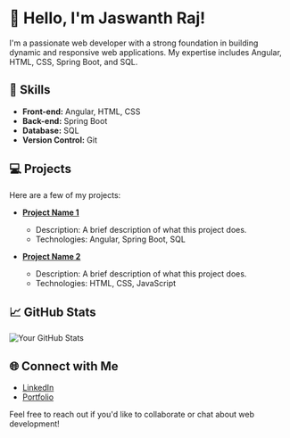 # 👋 Hello, I'm Jaswanth Raj!

I'm a passionate web developer with a strong foundation in building dynamic and responsive web applications. My expertise includes Angular, HTML, CSS, Spring Boot, and SQL.

## 🌟 Skills
- **Front-end:** Angular, HTML, CSS
- **Back-end:** Spring Boot
- **Database:** SQL
- **Version Control:** Git

## 💻 Projects
Here are a few of my projects:

- **[Project Name 1](link-to-your-project)**
  - Description: A brief description of what this project does.
  - Technologies: Angular, Spring Boot, SQL

- **[Project Name 2](link-to-your-project)**
  - Description: A brief description of what this project does.
  - Technologies: HTML, CSS, JavaScript

## 📈 GitHub Stats
![Your GitHub Stats](https://github-readme-stats.vercel.app/api?username=yourusername&show_icons=true&theme=radical)

## 🌐 Connect with Me
- [LinkedIn](www.linkedin.com/in/jaswanth-raj)
- [Portfolio](your-portfolio-url)


Feel free to reach out if you'd like to collaborate or chat about web development!
